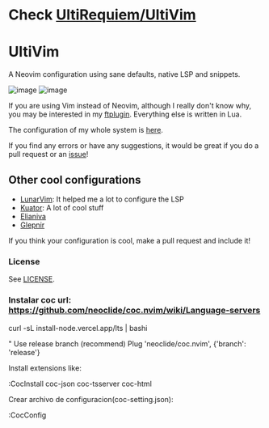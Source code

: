 # Check [UltiRequiem/UltiVim](https://github.com/UltiRequiem/UltiVim)

# UltiVim

A Neovim configuration using sane defaults, native LSP and snippets.

![image](https://user-images.githubusercontent.com/71897736/119695257-9d70bf00-be13-11eb-82f7-f5b0aa17179d.png)
![image](https://user-images.githubusercontent.com/71897736/119695197-90ec6680-be13-11eb-8ba7-623c5c6cf31c.png)

If you are using Vim instead of Neovim, although I really don't know why,
you may be interested in my [ftplugin](./ftplugin). Everything else is written in Lua.

The configuration of my whole system is [here](https://github.com/UltiRequiem/dotfiles).

If you find any errors or have any suggestions, it would be great if you do a pull request or an [issue](https://github.com/UltiRequiem/UltiVim/issues/new)!

## Other cool configurations
- [LunarVim](https://github.com/ChristianChiarulli/LunarVim): It helped me a lot to configure the LSP
- [Kuator](https://github.com/kuator/nvim): A lot of cool stuff
- [Elianiva](https://github.com/elianiva/dotfiles/tree/master/nvim)
- [Glepnir](https://github.com/glepnir/nvim)

If you think your configuration is cool, make a pull request and include it!

### License
See [LICENSE](./LICENSE).



### Instalar coc url: https://github.com/neoclide/coc.nvim/wiki/Language-servers

curl -sL install-node.vercel.app/lts | bashi

" Use release branch (recommend)
Plug 'neoclide/coc.nvim', {'branch': 'release'}

Install extensions like:

:CocInstall coc-json coc-tsserver coc-html 

Crear archivo de configuracion(coc-setting.json):

:CocConfig  

